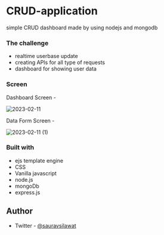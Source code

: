 # CRUD-application
simple CRUD dashboard made by using nodejs and mongodb

### The challenge

- realtime userbase update
- creating APIs for all type of requests
- dashboard for showing user data

### Screen

Dashboard Screen - 

![2023-02-11](https://user-images.githubusercontent.com/96677760/218246695-e9cd99cf-972d-410f-96f6-844c3ba42a80.png)

Data Form Screen -

![2023-02-11 (1)](https://user-images.githubusercontent.com/96677760/218246689-d56ace0c-a0e7-4f9b-8bc6-53fb472708c1.png)


### Built with

- ejs template engine
- CSS
- Vanilla javascript
- node.js
- mongoDb
- express.js

## Author

- Twitter - [@sauravsilawat](https://www.twitter.com/sauravsilawat)
